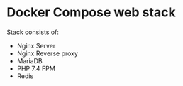 # Docker Compose web stack

Stack consists of:
- Nginx Server
- Nginx Reverse proxy
- MariaDB
- PHP 7.4 FPM
- Redis
